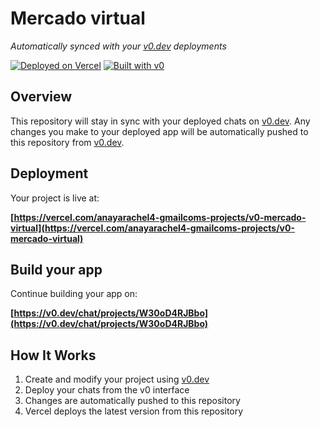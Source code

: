 # Mercado virtual 

*Automatically synced with your [v0.dev](https://v0.dev) deployments*

[![Deployed on Vercel](https://img.shields.io/badge/Deployed%20on-Vercel-black?style=for-the-badge&logo=vercel)](https://vercel.com/anayarachel4-gmailcoms-projects/v0-mercado-virtual)
[![Built with v0](https://img.shields.io/badge/Built%20with-v0.dev-black?style=for-the-badge)](https://v0.dev/chat/projects/W30oD4RJBbo)

## Overview

This repository will stay in sync with your deployed chats on [v0.dev](https://v0.dev).
Any changes you make to your deployed app will be automatically pushed to this repository from [v0.dev](https://v0.dev).

## Deployment

Your project is live at:

**[https://vercel.com/anayarachel4-gmailcoms-projects/v0-mercado-virtual](https://vercel.com/anayarachel4-gmailcoms-projects/v0-mercado-virtual)**

## Build your app

Continue building your app on:

**[https://v0.dev/chat/projects/W30oD4RJBbo](https://v0.dev/chat/projects/W30oD4RJBbo)**

## How It Works

1. Create and modify your project using [v0.dev](https://v0.dev)
2. Deploy your chats from the v0 interface
3. Changes are automatically pushed to this repository
4. Vercel deploys the latest version from this repository